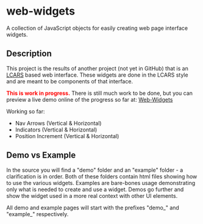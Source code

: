 # web-widgets
A collection of JavaScript objects for easily creating web page interface widgets.

## Description

This project is the results of another project (not yet in GitHub) that is an [LCARS](https://en.wikipedia.org/wiki/LCARS) based web interface. These widgets are done in the LCARS style and are meant to be components of that interface.

<span style="color: red;"><b>This is work in progress.</b></span> There is still much work to be done, but you can preview a live demo online of the progress so far at: [Web-Widgets](https://www.stevenlyles.net/playground/web_widgets/)

Working so far:
- Nav Arrows (Vertical & Horizontal)
- Indicators (Vertical & Horizontal)
- Position Increment (Vertical & Horizontal)

## Demo vs Example
In the source you will find a "demo" folder and an "example" folder - a clarification is in order. Both of these folders contain html files showing how to use the various widgets. Examples are bare-bones usage demonstrating only what is needed to create and use a widget. Demos go further and show the widget used in a more real context with other UI elements.

All demo and example pages will start with the prefixes "demo_" and "example_" respectively.